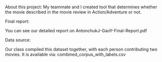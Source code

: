  About this project: My teammate and I created tool that determines whether the movie described in the movie review in Action/Adventure or not.

Final report: 

You can see our detailed report on AntonchukJ-GaoY-Final-Report.pdf

Data source: 

Our class compiled this dataset together, with each person contributing two movies. It is available via: combined_corpus_with_labels.csv
